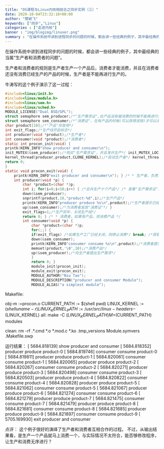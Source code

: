 ```yaml
---
title: "OS课程与Linux内核相结合之同步实例（三）"
date: 2020-10-04T23:32:18+08:00
author: "樊颖飞"
keywords: ["同步","Linux"]
categories : ["走进内核"]
banner : "img/blogimg/linuxer.png"
summary : "在操作系统中讲到进程同步的问题的时候，都会讲一些经典的例子，其中最经典的当属“生产者和消费者的问题”。"
---
```


在操作系统中讲到进程同步的问题的时候，都会讲一些经典的例子，其中最经典的当属“生产者和消费者的问题”。

生产者和消费者的规则是生产者生产一个产品后，消费者才能消费，并且在消费者还没有消费已经生产的产品的时候，生产者是不能再进行生产的。

牛涛写的这个例子演示了这一过程： 
```c
#include<linux/init.h> 
#include<linux/module.h> 
#include<linux/sem.h> 
#include<linux/sched.h> 
MODULE_LICENSE("Dual BSD/GPL"); 
struct semaphore sem_producer;/*"生产需求证",在产品没有被消费的时候不能再进行生产*/ 
struct semaphore sem_consumer;/*"消费证"，在有产品的时候(可以获得该锁)才可以消费*/ 
char product[10];/*"产品"存放地*/ 
int exit_flags;/*生产线开启标志*/ 
int producer(void *product);/*生产者*/ 
int consumer(void *product);/*消费者*/ 
static int procon_init(void) { 
printk(KERN_INFO"show producer and consumer\n"); 
init_MUTEX(&sem_producer);/*购买"生产需求证"，并且准许生产*/ init_MUTEX_LOCKED(&sem_consumer);/*购买"消费证"，但不可消费*/ exit_flags=0;/*生产线可以开工*/ 
kernel_thread(producer,product,CLONE_KERNEL);/*启动生产者*/ kernel_thread(consumer,product,CLONE_KERNEL);/*启动消费者*/ 
return 0; 
} 
static void procon_exit(void) { 
    printk(KERN_INFO"exit producer and consumer\n"); } /* * 生产者，负责生产十个产品 */ 
    int producer(void *p) { 
        char *product=(char *)p; 
        int i; for(i=0;i<10;i++) { /*总共生产十个产品*/ /* 查看"生产需求证"，如果产品已经被消费， * 则准许生产。否则在此等待直到需要生产 */ 
        down(&sem_producer); 
        snprintf(product,10,"product-%d",i);/*生产产品*/ 
        printk(KERN_INFO"producer produce %s\n",product);/*生产者提示已经生产*/ 
        up(&sem_consumer);/*为消费者发放"消费证"*/ } 
        exit_flags=1;/*生产完毕，关闭生产线*/ 
        return 0; } /* * 消费者，如果有产品，则消费产品 */ 
        int consumer(void *p) { 
            char *product=(char *)p; 
            for(;;) { 
            if(exit_flags) /*如果生产工厂已经关闭，则停止消费*/ break; /*获取"消费证"，如果有产品，则可以获取， *进行消费。否则等待直到有产品。 */ 
            down(&sem_consumer); 
            printk(KERN_INFO"consumer consume %s\n",product);/*消费者提示获得了产品*/ 
            memset(product,'\0',10);/*消费产品*/ 
            up(&sem_producer);/*向生产者提出生产需求*/ 
            } 
            return 0; } 
            module_init(procon_init); 
            module_exit(procon_exit); 
            MODULE_AUTHOR("Niu Tao"); 
            MODULE_DESCRIPTION("producer and consumer Module"); 
            MODULE_ALIAS("a simplest module"); 
``` 
                
                
Makefile: 

obj-m :=procon.o 
CURRENT_PATH := $(shell pwd) 
LINUX_KERNEL := $(shell uname -r) 
LINUX_KERNEL_PATH := /usr/src/linux-headers-$(LINUX_KERNEL) all: make -C $(LINUX_KERNEL_PATH) M=$(CURRENT_PATH) modules 

clean: rm -rf .*.cmd *.o *.mod.c *.ko .tmp_versions Module.symvers .Makefile.swp 

运行结果： 
[ 5684.818139] show producer and consumer 
[ 5684.818352] producer produce product-0 
[ 5684.819746] consumer consume product-0 
[ 5684.819811] producer produce product-1 
[ 5684.820061] consumer consume product-1 
[ 5684.820065] producer produce product-2 
[ 5684.820267] consumer consume product-2 
[ 5684.820271] producer produce product-3 
[ 5684.820498] consumer consume product-3 
[ 5684.820503] producer produce product-4 
[ 5684.820822] consumer consume product-4 
[ 5684.820828] producer produce product-5 
[ 5684.821062] consumer consume product-5 
[ 5684.821067] producer produce product-6 
[ 5684.821274] consumer consume product-6 
[ 5684.821279] producer produce product-7 
[ 5684.821475] consumer consume product-7 
[ 5684.821479] producer produce product-8 
[ 5684.821681] consumer consume product-8 
[ 5684.821685] producer produce product-9 
[ 5684.821897] consumer consume product-9 
[ 5705.169930] exit producer and consumer 

点评： 这个例子很好的演绎了生产者和消费者互相合作的过程。 不过，从输出结果看，是生产一个产品就马上消费一个，与实际情况不太符合，能否够修改程序，让生产和消费无序进行？